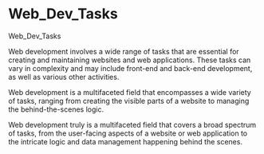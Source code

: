 # Web_Dev_Tasks
Web_Dev_Tasks

Web development involves a wide range of tasks that are essential for creating and maintaining websites and web applications. These tasks can vary in complexity and may include front-end and back-end development, as well as various other activities. 

Web development is a multifaceted field that encompasses a wide variety of tasks, ranging from creating the visible parts of a website to managing the behind-the-scenes logic.

Web development truly is a multifaceted field that covers a broad spectrum of tasks, from the user-facing aspects of a website or web application to the intricate logic and data management happening behind the scenes. 
